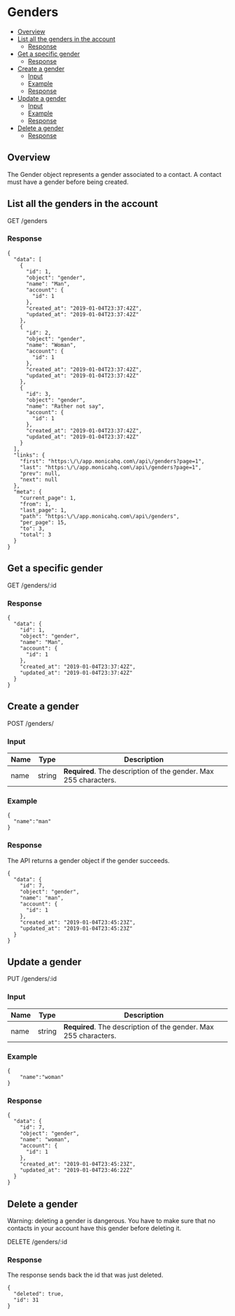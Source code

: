# Genders <!-- omit in toc -->

<!-- TOC -->

- [Overview](#overview)
- [List all the genders in the account](#list-all-the-genders-in-the-account)
  - [Response](#response)
- [Get a specific gender](#get-a-specific-gender)
  - [Response](#response-1)
- [Create a gender](#create-a-gender)
  - [Input](#input)
  - [Example](#example)
  - [Response](#response-2)
- [Update a gender](#update-a-gender)
  - [Input](#input-1)
  - [Example](#example-1)
  - [Response](#response-3)
- [Delete a gender](#delete-a-gender)
  - [Response](#response-4)

<!-- /TOC -->

## Overview

The Gender object represents a gender associated to a contact. A contact must have a gender before being created.

## List all the genders in the account

<span class="url">
  GET /genders
</span>

### Response

<pre><code class="json">{
  "data": [
    {
      "id": 1,
      "object": "gender",
      "name": "Man",
      "account": {
        "id": 1
      },
      "created_at": "2019-01-04T23:37:42Z",
      "updated_at": "2019-01-04T23:37:42Z"
    },
    {
      "id": 2,
      "object": "gender",
      "name": "Woman",
      "account": {
        "id": 1
      },
      "created_at": "2019-01-04T23:37:42Z",
      "updated_at": "2019-01-04T23:37:42Z"
    },
    {
      "id": 3,
      "object": "gender",
      "name": "Rather not say",
      "account": {
        "id": 1
      },
      "created_at": "2019-01-04T23:37:42Z",
      "updated_at": "2019-01-04T23:37:42Z"
    }
  ],
  "links": {
    "first": "https:\/\/app.monicahq.com\/api\/genders?page=1",
    "last": "https:\/\/app.monicahq.com\/api\/genders?page=1",
    "prev": null,
    "next": null
  },
  "meta": {
    "current_page": 1,
    "from": 1,
    "last_page": 1,
    "path": "https:\/\/app.monicahq.com\/api\/genders",
    "per_page": 15,
    "to": 3,
    "total": 3
  }
}</code></pre>

## Get a specific gender

<span class="url">
  GET /genders/:id
</span>

### Response

<pre><code class="json">{
  "data": {
    "id": 1,
    "object": "gender",
    "name": "Man",
    "account": {
      "id": 1
    },
    "created_at": "2019-01-04T23:37:42Z",
    "updated_at": "2019-01-04T23:37:42Z"
  }
}</code></pre>

## Create a gender

<span class="url">
  POST /genders/
</span>

### Input

| Name | Type | Description |
| ---- | ----------- | ----------- |
| name | string | <strong>Required</strong>. The description of the gender. Max 255 characters. |

### Example

<pre><code class="json">{
  "name":"man"
}</code></pre>

### Response

The API returns a gender object if the gender succeeds.

<pre><code class="json">{
  "data": {
    "id": 7,
    "object": "gender",
    "name": "man",
    "account": {
      "id": 1
    },
    "created_at": "2019-01-04T23:45:23Z",
    "updated_at": "2019-01-04T23:45:23Z"
  }
}</code></pre>

## Update a gender

<span class="url">
  PUT /genders/:id
</span>

### Input

| Name | Type | Description |
| ---- | ----------- | ----------- |
| name | string | <strong>Required</strong>. The description of the gender. Max 255 characters. |

### Example

<pre><code class="json">{
    "name":"woman"
}</code></pre>

### Response

<pre><code class="json">{
  "data": {
    "id": 7,
    "object": "gender",
    "name": "woman",
    "account": {
      "id": 1
    },
    "created_at": "2019-01-04T23:45:23Z",
    "updated_at": "2019-01-04T23:46:22Z"
  }
}</code></pre>

## Delete a gender

Warning: deleting a gender is dangerous. You have to make sure that no contacts in your account have this gender before deleting it.

<span class="url">
  DELETE /genders/:id
</span>

### Response

The response sends back the id that was just deleted.

<pre><code class="json">{
  "deleted": true,
  "id": 31
}</code></pre>
